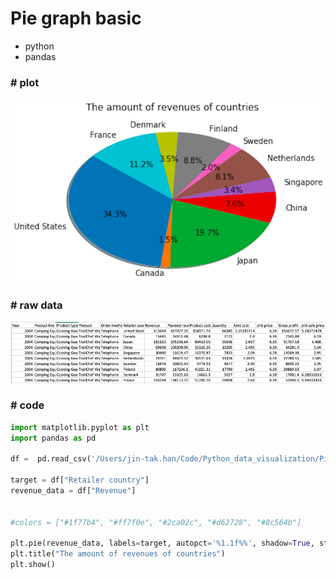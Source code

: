 # Pie graph basic

- python
- pandas



### #  plot



![pie_image](pie_image.png)








### # raw data

![raw_img](raw_img.png)



### # code

```python
import matplotlib.pyplot as plt
import pandas as pd

df =  pd.read_csv('/Users/jin-tak.han/Code/Python_data_visualization/Pie_graph_basic/data_sample_pie_chart.csv')

target = df["Retailer country"]
revenue_data = df["Revenue"]


#colors = ["#1f77b4", "#ff7f0e", "#2ca02c", "#d62728", "#8c564b"]
          
plt.pie(revenue_data, labels=target, autopct='%1.1f%%', shadow=True, startangle=140)
plt.title("The amount of revenues of countries")
plt.show()
```





